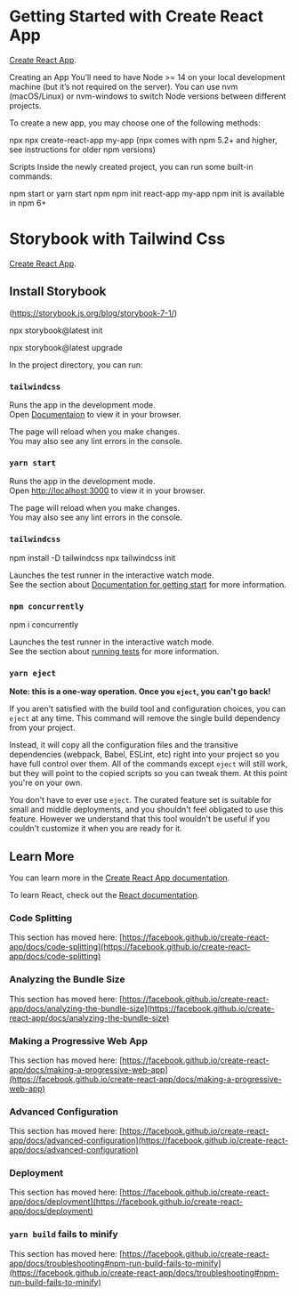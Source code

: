 # Getting Started with Create React App

[Create React App](https://create-react-app.dev/docs/getting-started/).

Creating an App
You’ll need to have Node >= 14 on your local development machine (but it’s not required on the server). You can use nvm (macOS/Linux) or nvm-windows to switch Node versions between different projects.

To create a new app, you may choose one of the following methods:

npx
npx create-react-app my-app
(npx comes with npm 5.2+ and higher, see instructions for older npm versions)

Scripts
Inside the newly created project, you can run some built-in commands:

npm start or yarn start
npm
npm init react-app my-app
npm init <initializer> is available in npm 6+

# Storybook with Tailwind Css

[Create React App](https://github.com/facebook/create-react-app).

## Install Storybook

(https://storybook.js.org/blog/storybook-7-1/)

npx storybook@latest init

npx storybook@latest upgrade

In the project directory, you can run:

### `tailwindcss`

Runs the app in the development mode.\
Open [Documentaion](https://tailwindcss.com/docs/guides/create-react-app) to view it in your browser.

The page will reload when you make changes.\
You may also see any lint errors in the console.

### `yarn start`

Runs the app in the development mode.\
Open [http://localhost:3000](http://localhost:3000) to view it in your browser.

The page will reload when you make changes.\
You may also see any lint errors in the console.

### `tailwindcss`

npm install -D tailwindcss
npx tailwindcss init

Launches the test runner in the interactive watch mode.\
See the section about [Documentation for getting start](https://tailwindcss.com/docs/guides/create-react-app) for more information.

### `npm concurrently`

npm i concurrently

Launches the test runner in the interactive watch mode.\
See the section about [running tests](https://facebook.github.io/create-react-app/docs/running-tests) for more information.

### `yarn eject`

**Note: this is a one-way operation. Once you `eject`, you can't go back!**

If you aren't satisfied with the build tool and configuration choices, you can `eject` at any time. This command will remove the single build dependency from your project.

Instead, it will copy all the configuration files and the transitive dependencies (webpack, Babel, ESLint, etc) right into your project so you have full control over them. All of the commands except `eject` will still work, but they will point to the copied scripts so you can tweak them. At this point you're on your own.

You don't have to ever use `eject`. The curated feature set is suitable for small and middle deployments, and you shouldn't feel obligated to use this feature. However we understand that this tool wouldn't be useful if you couldn't customize it when you are ready for it.

## Learn More

You can learn more in the [Create React App documentation](https://facebook.github.io/create-react-app/docs/getting-started).

To learn React, check out the [React documentation](https://reactjs.org/).

### Code Splitting

This section has moved here: [https://facebook.github.io/create-react-app/docs/code-splitting](https://facebook.github.io/create-react-app/docs/code-splitting)

### Analyzing the Bundle Size

This section has moved here: [https://facebook.github.io/create-react-app/docs/analyzing-the-bundle-size](https://facebook.github.io/create-react-app/docs/analyzing-the-bundle-size)

### Making a Progressive Web App

This section has moved here: [https://facebook.github.io/create-react-app/docs/making-a-progressive-web-app](https://facebook.github.io/create-react-app/docs/making-a-progressive-web-app)

### Advanced Configuration

This section has moved here: [https://facebook.github.io/create-react-app/docs/advanced-configuration](https://facebook.github.io/create-react-app/docs/advanced-configuration)

### Deployment

This section has moved here: [https://facebook.github.io/create-react-app/docs/deployment](https://facebook.github.io/create-react-app/docs/deployment)

### `yarn build` fails to minify

This section has moved here: [https://facebook.github.io/create-react-app/docs/troubleshooting#npm-run-build-fails-to-minify](https://facebook.github.io/create-react-app/docs/troubleshooting#npm-run-build-fails-to-minify)
